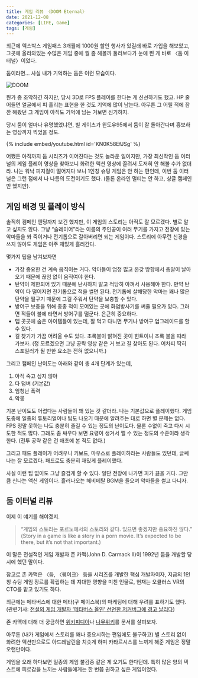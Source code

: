 ```yaml
---
title: 게임 리뷰 〈DOOM Eternal〉
date: 2021-12-08
categories: [LIFE, Game]
tags: [게임]
---
```


최근에 엑스박스 게임패스 3개월에 1000원 할인 행사가 있길래 바로 가입을 해보았고, 그곳에 올라와있는 수많은 게임 중에 뭘 좀 해볼까 둘러보다가 눈에 띈 게 바로 〈둠 이터널〉이었다.

둠이라면… 사실 내가 기억하는 둠은 이런 모습이다.

![DOOM](https://cdn.akamai.steamstatic.com/steam/apps/2280/ss_c8f0c20768412066cd1e182705b14d26acc4beb0.1920x1080.jpg?t=1663861909)

뭔가 좀 조악하긴 하지만, 당시 3D로 FPS 플레이를 한다는 게 신선하기도 했고. HP 줄어들면 얼굴에서 피 흘리는 표현을 한 것도 기억에 많이 남는다. 아무튼 그 어릴 적에 잠깐 해봤던 그 게임이 아직도 기억에 남는 거보면 신기하지.

당시 둠이 얼마나 유명했었냐면, 빌 게이츠가 윈도우95에서 둠이 잘 돌아간다며 홍보하는 영상까지 찍었을 정도.

{% include embed/youtube.html id='KN0K58EfJSg' %}

어쨌든 아직까지 둠 시리즈가 이어진다는 것도 놀라운 일이지만, 가장 최신작인 둠 이터널의 게임 플레이 영상을 찾아보니 화려한 액션 영상에 끌려서 도저히 안 해볼 수가 없더라. 나는 워낙 피지컬이 떨어지다 보니 1인칭 슈팅 게임은 안 하는 편인데, 이번 둠 이터널은 그런 점에서 나 나름의 도전이기도 했다. (물론 온라인 멀티는 안 하고, 싱글 캠페인만 했지만).

## 게임 배경 및 플레이 방식

솔직히 캠페인 엔딩까지 보긴 했지만, 이 게임의 스토리는 아직도 잘 모르겠다. 별로 알고 싶지도 않다. 그냥 “슬레이어”라는 이름의 주인공이 여러 무기를 가지고 전장에 있는 악마들을 쏴 죽이거나 전기톱으로 갈아버리면 되는 게임이다. 스토리에 아무런 신경을 쓰지 않아도 게임은 아주 재밌게 흘러간다.

몇가지 팁을 남겨보자면

- 가장 중요한 건 계속 움직이는 거다. 악마들이 엄청 많고 온갖 방향에서 총알이 날아오기 때문에 끊임 없이 움직여야 한다.
- 탄약이 제한되어 있기 때문에 난사하지 말고 적당히 아껴서 사용해야 한다. 만약 탄약이 다 떨어지면 전기톱으로 적을 썰면 된다. 전기톱에 살해당한 악마는 꽤나 많은 탄약을 떨구기 때문에 그걸 주워서 탄약을 보충할 수 있다.
- 방어구 보충을 위해 종종 적이 모여있는 곳에 화염방사기를 써줄 필요가 있다. 그러면 적들이 불에 타면서 방어구를 떨군다. 은근히 중요하다.
- 맵 곳곳에 숨은 아이템들이 있는데, 잘 먹고 다니면 무기나 방어구 업그레이드를 할 수 있다.
- 길 찾기가 가끔 어려울 수도 있다. 초록불이 밝혀진 곳이 힌트이니 초록 불을 따라 가보자. (정 모르겠으면 그냥 공략 영상 같은 거 보고 길 찾아도 된다. 어차피 딱히 스포일러가 될 만한 요소는 전혀 없으니까.)

그리고 캠페인 난이도는 아래와 같이 총 4개 단계가 있는데,

1. 아직 죽고 싶지 않아
2. 다 덤벼 (기본값)
3. 엄청난 폭력
4. 악몽

기본 난이도도 어렵다는 사람들이 꽤 있는 것 같더라. 나는 기본값으로 플레이했다. 게임 도중에 일종의 튜토리얼이나 팁도 나오기 때문에 알려주는 대로 하면 별 문제는 없다. FPS 정말 못하는 나도 충분히 즐길 수 있는 정도의 난이도다. 물론 수없이 죽고 다시 시도한 적도 많다. 그래도 좀 싸우다 보면 요령이 생겨서 깰 수 있는 정도의 수준이라 생각한다. (전투 공략 같은 건 애초에 본 적도 없다.)

그리고 패드 플레이가 어려우니 키보드, 마우스로 플레이하라는 사람들도 있던데, 글쎄 나는 잘 모르겠다. 패드로도 충분히 재밌게 플레이했다.

사실 이런 팁 없이도 그냥 즐겁게 할 수 있다. 일단 전장에 나가면 피가 끓을 거다. 그만큼 신나는 액션 게임이다. 흘러나오는 헤비메탈 BGM을 들으며 악마들을 썰고 다니자.

## 둠 이터널 리뷰

이제 이 얘기를 해야겠지.

> “게임의 스토리는 포르노에서의 스토리와 같다. 있으면 좋겠지만 중요하진 않다.”  
> (Story in a game is like a story in a porn movie. It’s expected to be there, but it’s not that important.)

이 말은 전설적인 게임 개발자 존 카맥(John D. Carmack II)이 1992년 둠을 개발할 당시에 했던 말이다.

참고로 존 카맥은 〈둠, 〈퀘이크〉 등을 시리즈를 개발한 핵심 개발자이자, 지금의 1인칭 슈팅 게임 장르를 확립하는 데 지대한 영향을 미친 인물로, 현재는 오큘러스 VR의 CTO를 맡고 있기도 하다. 

최근에는 메타버스에 대한 메타(구 페이스북)의 마케팅에 대해 우려를 표하기도 했다. (관련기사: [전설의 게임 개발자 ‘메타버스 올인’ 선언한 저커버그에 경고 날리다](https://www.hankookilbo.com/News/Read/A2021110119080004233))

존 카맥에 대해 더 궁금하면 [위키피디아](https://ko.wikipedia.org/wiki/%EC%A1%B4_%EC%B9%B4%EB%A7%A5)나 [나무위키](https://namu.wiki/w/%EC%A1%B4%20%EC%B9%B4%EB%A7%A5)를 문서를 살펴보자.

아무튼 (내가 게임에서 스토리를 꽤나 중요시하는 편임에도 불구하고) 별 스토리 없이 화려한 액션만으로도 아드레날린을 치솟게 하며 카타르시스를 느끼게 해준 게임은 정말 오랜만이다.

게임을 오래 하다보면 일종의 게임 불감증 같은 게 오기도 한다던데. 특히 많은 양의 텍스트에 피로감을 느끼는 사람들에게는 한 번쯤 권하고 싶은 게임이었다.